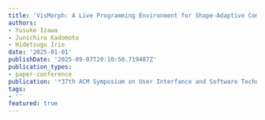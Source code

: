 ```yaml
---
title: 'VisMorph: A Live Programming Environment for Shape-Adaptive Computers'
authors:
- Yusuke Izawa
- Junichiro Kadomoto
- Hidetsugu Irie
date: '2025-01-01'
publishDate: '2025-09-07T20:10:50.719487Z'
publication_types:
- paper-conference
publication: '*37th ACM Symposium on User Interfance and Software Technology (UIST)*'
tags:
- ''
featured: true
---
```

